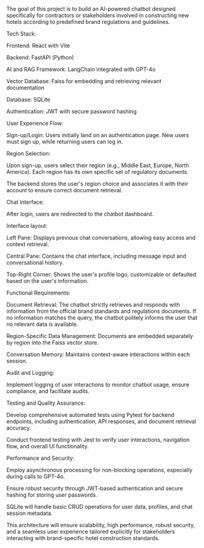 The goal of this project is to build an AI-powered chatbot designed specifically for contractors or stakeholders involved in constructing new hotels according to predefined brand regulations and guidelines.

Tech Stack:

Frontend: React with Vite

Backend: FastAPI (Python)

AI and RAG Framework: LangChain integrated with GPT-4o

Vector Database: Faiss for embedding and retrieving relevant documentation

Database: SQLite

Authentication: JWT with secure password hashing

User Experience Flow:

Sign-up/Login: Users initially land on an authentication page. New users must sign up, while returning users can log in.

Region Selection:

Upon sign-up, users select their region (e.g., Middle East, Europe, North America). Each region has its own specific set of regulatory documents.

The backend stores the user's region choice and associates it with their account to ensure correct document retrieval.

Chat Interface:

After login, users are redirected to the chatbot dashboard.

Interface layout:

Left Pane: Displays previous chat conversations, allowing easy access and context retrieval.

Central Pane: Contains the chat interface, including message input and conversational history.

Top-Right Corner: Shows the user's profile logo, customizable or defaulted based on the user's information.

Functional Requirements:

Document Retrieval: The chatbot strictly retrieves and responds with information from the official brand standards and regulations documents. If no information matches the query, the chatbot politely informs the user that no relevant data is available.

Region-Specific Data Management: Documents are embedded separately by region into the Faiss vector store.

Conversation Memory: Maintains context-aware interactions within each session.

Audit and Logging:

Implement logging of user interactions to monitor chatbot usage, ensure compliance, and facilitate audits.

Testing and Quality Assurance:

Develop comprehensive automated tests using Pytest for backend endpoints, including authentication, API responses, and document retrieval accuracy.

Conduct frontend testing with Jest to verify user interactions, navigation flow, and overall UI functionality.

Performance and Security:

Employ asynchronous processing for non-blocking operations, especially during calls to GPT-4o.

Ensure robust security through JWT-based authentication and secure hashing for storing user passwords.

SQLite will handle basic CRUD operations for user data, profiles, and chat session metadata.

This architecture will ensure scalability, high performance, robust security, and a seamless user experience tailored explicitly for stakeholders interacting with brand-specific hotel construction standards.